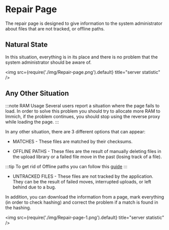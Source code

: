 # Repair Page

The repair page is designed to give information to the system administrator about files that are not tracked, or offline paths.

## Natural State

In this situation, everything is in its place and there is no problem that the system administrator should be aware of.

<img src={require('./img/Repair-page.png').default} title="server statistic" />

## Any Other Situation

:::note RAM Usage
Several users report a situation where the page fails to load. In order to solve this problem you should try to allocate more RAM to Immich, if the problem continues, you should stop using the reverse proxy while loading the page.
:::

In any other situation, there are 3 different options that can appear:

- MATCHES - These files are matched by their checksums.

- OFFLINE PATHS - These files are the result of manually deleting files in the upload library or a failed file move in the past (losing track of a file).

:::tip
To get rid of Offline paths you can follow this [guide](/docs/guides/remove-offline-paths.md)
:::

- UNTRACKED FILES - These files are not tracked by the application. They can be the result of failed moves, interrupted uploads, or left behind due to a bug.

In addition, you can download the information from a page, mark everything (in order to check hashing) and correct the problem if a match is found in the hashing.

<img src={require('./img/Repair-page-1.png').default} title="server statistic" />
